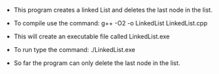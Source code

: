 - This program creates a linked List and deletes the last node in the list.

- To compile use the command: g++ -O2 -o LinkedList LinkedList.cpp

- This will create an executable file called LinkedList.exe

- To run type the command: ./LinkedList.exe

- So far the program can only delete the last node in the list.
